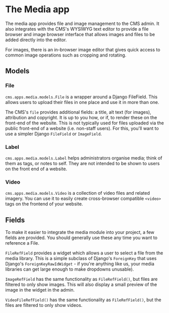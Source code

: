 # The Media app

The media app provides file and image management to the CMS admin. It also integrates with the CMS's WYSIWYG text editor to provide a file browser and image browser interface that allows images and files to be added directly into the editor.

For images, there is an in-browser image editor that gives quick access to common image operations such as cropping and rotating.

## Models

### File

`cms.apps.media.models.File` is a wrapper around a Django FileField. This allows users to upload their files in one place and use it in more than one.

The CMS's `file` provides additional fields: a title, alt text (for images), attribution and copyright. It is up to you how, or if, to render these on the front-end of the website. This is not typically used for files uploaded via the public front-end of a website (i.e. non-staff users). For this, you'll want to use a simpler Django `FileField` or `ImageField`.

### Label

`cms.apps.media.models.Label` helps administrators organise media; think of them as tags, or notes to self. They are not intended to be shown to users on the front end of a website.

### Video

`cms.apps.media.models.Video` is a collection of video files and related imagery.  You can use it to easily create cross-browser compatible ``<video>`` tags on the frontend of your website.

## Fields

To make it easier to integrate the media module into your project, a few fields are provided. You should generally use these any time you want to reference a File.

`FileRefField` provides a widget which allows a user to select a file from the media library. This is a simple subclass of Django's `ForeignKey` that uses Django's `ForeignKeyRawIdWidget` - if you're anything like us, your media libraries can get large enough to make dropdowns unusable).

`ImageRefField` has the same functionality as `FileRefField()`, but files are filtered to only show images. This will also display a small preview of the image in the widget in the admin.

`VideoFileRefField()` has the same functionality as `FileRefField()`, but the files are filtered to only show videos.

